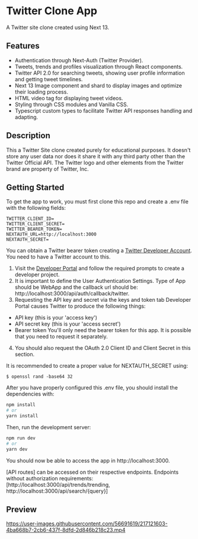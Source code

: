# Twitter Clone App

A Twitter site clone created using Next 13. 

## Features

* Authentication through Next-Auth (Twitter Provider).
* Tweets, trends and profiles visualization through React components.
* Twitter API 2.0 for searching tweets, showing user profile information and getting tweet timelines.
* Next 13 Image component and shard to display images and optimize their loading process.
* HTML video tag for displaying tweet videos.
* Styling through CSS modules and Vanilla CSS.
* Typescript custom types to facilitate Twitter API responses handling and adapting.

## Description

This a Twitter Site clone created purely for educational purposes. It doesn't store any user data nor does it share it with any third party other than the Twitter Official API. The Twitter logo and other elements from the Twitter brand are property of Twitter, Inc.

## Getting Started

To get the app to work, you must first clone this repo and create a .env file with the following fields:

```
TWITTER_CLIENT_ID=
TWITTER_CLIENT_SECRET=
TWITTER_BEARER_TOKEN=
NEXTAUTH_URL=http://localhost:3000
NEXTAUTH_SECRET=
```

You can obtain a Twitter bearer token creating a [Twitter Developer Account](https://developer.twitter.com). You need to have a Twitter account to this.
1. Visit the [Developer Portal](developer.twitter.com/apps) and follow the required prompts to create a developer project. 
2. It is important to define the User Authentication Settings. Type of App should be WebApp and the callback url should be: http://localhost:3000/api/auth/callback/twitter.
3. Requesting the API key and secret via the keys and token tab Developer Portal causes Twitter to produce the following things:
* API key (this is your 'access key')
* API secret key (this is your 'access secret')
* Bearer token
You'll only need the bearer token for this app. It is possible that you need to request it separately.
4. You should also request the OAuth 2.0 Client ID and Client Secret in this section.

It is recommended to create a proper value for NEXTAUTH_SECRET using:

```
$ openssl rand -base64 32
```

After you have properly configured this .env file, you should install the dependencies with:

```bash
npm install
# or
yarn install
```

Then, run the development server:

```bash
npm run dev
# or
yarn dev
```

You should now be able to access the app in http://localhost:3000.

[API routes] can be accessed on their respective endpoints. Endpoints without authorization requirements: [http://localhost:3000/api/trends/trending, http://localhost:3000/api/search/{query}]

## Preview

https://user-images.githubusercontent.com/56691619/217121603-4ba668b7-2cb6-437f-8dfd-2d846b218c23.mp4
